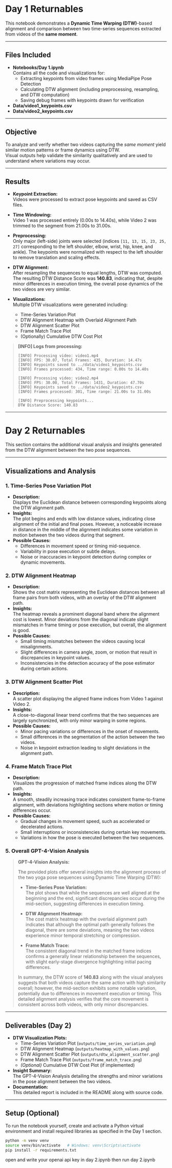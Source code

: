 # Day 1 Returnables

This notebook demonstrates a **Dynamic Time Warping (DTW)**-based alignment and comparison between two time-series sequences extracted from videos of the **same moment**.

---

## Files Included

- **Notebooks/Day 1.ipynb**  
  Contains all the code and visualizations for:
  - Extracting keypoints from video frames using MediaPipe Pose Detection
  - Calculating DTW alignment (including preprocessing, resampling, and DTW computation)
  - Saving debug frames with keypoints drawn for verification
- **Data/video1_keypoints.csv**
- **Data/video2_keypoints.csv**

---

## Objective

To analyze and verify whether two videos capturing the *same moment* yield similar motion patterns or frame dynamics using DTW.  
Visual outputs help validate the similarity qualitatively and are used to understand where variations may occur.

---

## Results

- **Keypoint Extraction:**  
  Videos were processed to extract pose keypoints and saved as CSV files.
  
- **Time Windowing:**  
  Video 1 was processed entirely (0.00s to 14.40s), while Video 2 was trimmed to the segment from 21.00s to 31.00s.

- **Preprocessing:**  
  Only major (left-side) joints were selected (indices `[11, 13, 15, 23, 25, 27]` corresponding to the left shoulder, elbow, wrist, hip, knee, and ankle). The keypoints were normalized with respect to the left shoulder to remove translation and scaling effects.

- **DTW Alignment:**  
  After resampling the sequences to equal lengths, DTW was computed. The resulting DTW Distance Score was **140.83**, indicating that, despite minor differences in execution timing, the overall pose dynamics of the two videos are very similar.

- **Visualizations:**  
  Multiple DTW visualizations were generated including:
  - Time-Series Variation Plot
  - DTW Alignment Heatmap with Overlaid Alignment Path
  - DTW Alignment Scatter Plot
  - Frame Match Trace Plot
  - (Optionally) Cumulative DTW Cost Plot

> **[INFO] Logs from processing:**  
> ```
> [INFO] Processing video: video1.mp4
> [INFO] FPS: 30.07, Total Frames: 435, Duration: 14.47s
> [INFO] Keypoints saved to ../data/video1_keypoints.csv
> [INFO] Frames processed: 434, Time range: 0.00s to 14.40s
> 
> [INFO] Processing video: video2.mp4
> [INFO] FPS: 30.00, Total Frames: 1431, Duration: 47.70s
> [INFO] Keypoints saved to ../data/video2_keypoints.csv
> [INFO] Frames processed: 301, Time range: 21.00s to 31.00s
> 
> [INFO] Preprocessing keypoints...
> DTW Distance Score: 140.83
> ```

---

# Day 2 Returnables

This section contains the additional visual analysis and insights generated from the DTW alignment between the two pose sequences.

---

## Visualizations and Analysis

### 1. Time-Series Pose Variation Plot
- **Description:**  
  Displays the Euclidean distance between corresponding keypoints along the DTW alignment path.
- **Insights:**  
  The plot begins and ends with low distance values, indicating close alignment of the initial and final poses. However, a noticeable increase in distance in the middle of the alignment indicates some variation in motion between the two videos during that segment.
- **Possible Causes:**  
  - Differences in movement speed or timing mid-sequence.  
  - Variability in pose execution or subtle delays.  
  - Noise or inaccuracies in keypoint detection during complex or dynamic movements.

### 2. DTW Alignment Heatmap
- **Description:**  
  Shows the cost matrix representing the Euclidean distances between all frame pairs from both videos, with an overlay of the DTW alignment path.
- **Insights:**  
  The heatmap reveals a prominent diagonal band where the alignment cost is lowest. Minor deviations from the diagonal indicate slight mismatches in frame timing or pose execution, but overall, the alignment is good.
- **Possible Causes:**  
  - Small timing mismatches between the videos causing local misalignments.  
  - Slight differences in camera angle, zoom, or motion that result in discrepancies in keypoint values.  
  - Inconsistencies in the detection accuracy of the pose estimator during certain actions.

### 3. DTW Alignment Scatter Plot
- **Description:**  
  A scatter plot displaying the aligned frame indices from Video 1 against Video 2.
- **Insights:**  
  A close-to-diagonal linear trend confirms that the two sequences are largely synchronized, with only minor warping in some regions.
- **Possible Causes:**  
  - Minor pacing variations or differences in the onset of movements.  
  - Small differences in the segmentation of the action between the two videos.  
  - Noise in keypoint extraction leading to slight deviations in the alignment path.

### 4. Frame Match Trace Plot
- **Description:**  
  Visualizes the progression of matched frame indices along the DTW path.
- **Insights:**  
  A smooth, steadily increasing trace indicates consistent frame-to-frame alignment, with deviations highlighting sections where motion or timing differences occur.
- **Possible Causes:**  
  - Gradual changes in movement speed, such as accelerated or decelerated actions.  
  - Small interruptions or inconsistencies during certain key movements.  
  - Variations in how the pose is executed between the two sequences.

### 5. Overall GPT-4-Vision Analysis
> **GPT-4-Vision Analysis:**
> 
> The provided plots offer several insights into the alignment process of the two yoga pose sequences using Dynamic Time Warping (DTW):
> 
> - **Time-Series Pose Variation:**  
>   The plot shows that while the sequences are well aligned at the beginning and the end, significant discrepancies occur during the mid-section, suggesting differences in execution timing.
> 
> - **DTW Alignment Heatmap:**  
>   The cost matrix heatmap with the overlaid alignment path indicates that although the optimal path generally follows the diagonal, there are some deviations, meaning the two videos experience minor temporal stretching or compression.
> 
> - **Frame Match Trace:**  
>   The consistent diagonal trend in the matched frame indices confirms a generally linear relationship between the sequences, with slight early-stage divergence highlighting initial pacing differences.
> 
> In summary, the DTW score of **140.83** along with the visual analyses suggests that both videos capture the same action with high similarity overall; however, the mid-section exhibits some notable variation, potentially due to differences in movement execution or timing. This detailed alignment analysis verifies that the core movement is consistent across both videos, with only minor discrepancies.
---

## Deliverables (Day 2)
- **DTW Visualization Plots:**  
  - Time-Series Variation Plot (`outputs/time_series_variation.png`)
  - DTW Alignment Heatmap (`outputs/heatmap_with_values.png`)
  - DTW Alignment Scatter Plot (`outputs/dtw_alignment_scatter.png`)
  - Frame Match Trace Plot (`outputs/frame_match_trace.png`)
  - *(Optional)* Cumulative DTW Cost Plot (if implemented)
- **Insight Summary:**  
  The GPT-4-Vision Analysis detailing the strengths and minor variations in the pose alignment between the two videos.
- **Documentation:**  
  This detailed report is included in the README along with source code.

---

## Setup (Optional)
To run the notebook yourself, create and activate a Python virtual environment and install required libraries as specified in the Day 1 section.

```bash
python -m venv venv
source venv/bin/activate   # Windows: venv\Scripts\activate
pip install -r requirements.txt
```
open and write your openai api key in day 2.ipynb 
then run day 2.ipynb
